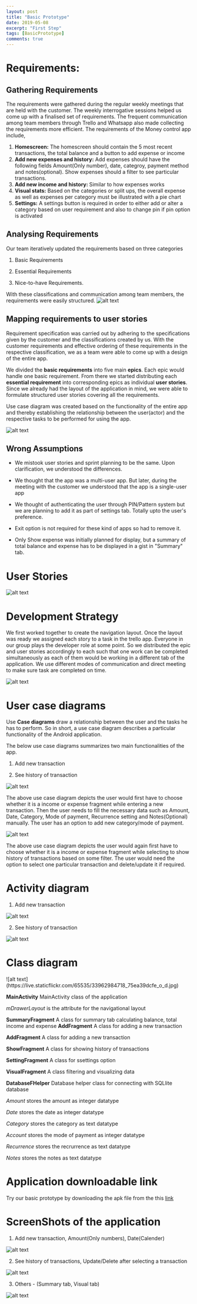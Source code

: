 ```yaml
---
layout: post
title: "Basic Prototype"
date: 2019-05-08
excerpt: "First Step"
tags: [BasicPrototype]
comments: true
---
```


<h1><b>Requirements:</b></h1>

<h2><b>Gathering Requirements</b></h2>

The requirements were gathered during the regular weekly meetings that are held with the customer. The weekly interrogative sessions helped us come up with a finalised set of requirements. The frequent communication among team members through Trello and Whatsapp also made collecting the requirements more efficient. The requirements of the Money control app include, 

1. <b>Homescreen:</b> The homescreen should contain the 5 most recent transactions, the total balance and a button to add expense or income
2. <b>Add new expenses and history:</b> Add expenses should have the following fields Amount(Only number), date, categroy, payment method and notes(optional). Show expenses should a filter to see particular transactions. 
3. <b>Add new income and history: </b>Similar to how expenses works  
4. <b>Visual stats:</b> Based on the categories or split ups, the overall expense as well as expenses per category must be illustrated with a pie chart
5. <b>Settings:</b> A settings button is required in order to either add or alter a category based on user requirement and also to change pin if pin option is activated 

<h2><b>Analysing Requirements </b></h2>
Our team iteratively updated the requirements based on three categories

1. Basic Requirements

2. Essential Requirements

3. Nice-to-have Requirements.

With these classifications and communication among team members, the requirements were easily structured.
![alt text](https://live.staticflickr.com/65535/40860253673_b4fa32ac0e_o_d.png)



<h2><b>Mapping requirements to user stories</b></h2>

Requirement specification was carried out by adhering to the specifications given by the customer and the classifications created by us. With the customer requirements and effective ordering of these requirements in the respective classification, we as a team were able to come up with a design of the entire app.

We divided the <b>basic requirements</b> into five main <b>epics</b>. Each epic would handle one basic requirement. From there we started distributing each <b>essential requirement</b> into corresponding epics as individual <b>user stories</b>. Since we already had the layout of the application in mind, we were able to formulate  structured user stories covering all the requirements. 

Use case diagram was created based on the functionality of the entire app and thereby establishing the relationship between the user(actor) and the respective tasks to be performed for using the app.

![alt text](https://live.staticflickr.com/65535/47826600791_69d454a2e3_o_d.png)

<h2><b>Wrong Assumptions</b></h2>

* We mistook user stories and sprint planning to be the same. Upon clarification, we understood the differences.

* We thought that the app was a multi-user app. But later, during the meeting with the customer we understood that the app is a single-user app

* We thought of authenticating the user through PIN/Pattern system but we are planning to add it as part of settings tab.
Totally upto the user's preference.

* Exit option is not required for these kind of apps so had to remove it.

* Only Show expense was initially planned for display, but a summary of total balance and expense has to be displayed in a gist in "Summary" tab.

<h1><b>User Stories</b></h1>

![alt text](https://live.staticflickr.com/65535/32882809907_f690cd58f1_o_d.png)

<h1><b>Development Strategy</b></h1>

We first worked together to create the navigation layout. Once the layout was ready we assigned each story to a task in the trello app. Everyone in our group plays the developer role at some point. So we distributed the epic and user stories accordingly to each such that one work can be completed simultaneously as each of them would be working in a different tab of the application. We use different modes of communication and direct meeting to make sure task are completed on time. 

![alt text](https://live.staticflickr.com/65535/47051811244_98fa994796_o_d.png)

<h1><b>User case diagrams</b></h1>

Use <b>Case diagrams </b> draw a relationship between the user and the tasks he has to perform. So in short, a use case diagram describes a particular functionality of the Android application.

The below use case diagrams summarizes two main functionalities of the app.

1. Add new transaction

2. See history of transaction 

![alt text](https://live.staticflickr.com/65535/32897351727_d978b06ca8_o_d.png)



The above use case diagram depicts the user would first have to choose whether it is a income or expense fragment while entering a new transaction. Then the user needs to fill the necessary data such as Amount, Date, Category, Mode of payment, Recurrence setting and Notes(Optional) manually. The user has an option to add new category/mode of payment. 

![alt text](https://live.staticflickr.com/65535/47841287191_46ae6d3023_o_d.png)



The above use case diagram depicts the user would again first have to choose whether it is a income or expense fragment while selecting to show history of transactions based on some filter. The user would need the option to select one particular transaction and delete/update it if required. 

<h1><b>Activity diagram</b></h1>

1. Add new transaction

![alt text](https://live.staticflickr.com/65535/47052121444_90412e8332_o_d.png)

2. See history of transaction 

![alt text](https://live.staticflickr.com/65535/33964346508_073f6dfcdc_o_d.png)

<h1><b>Class diagram</b></h1>
![alt text](https://live.staticflickr.com/65535/33962984718_75ea39dcfe_o_d.jpg)

<b>MainActivity</b> 
MainActivity class of the application 

<i>mDrawerLayout</i> is the attribute for the navigational layout 

<b>SummaryFragment</b> 
A class for summary tab calculating balance, total income and expense
<b>AddFragment</b> 
A class for adding a new transaction 

<b>AddFragment</b> 
A class for adding a new transaction 

<b>ShowFragment</b> 
A class for showing history of transactions 

<b>SettingFragment</b> 
A class for ssettings option 

<b>VisualFragment</b> 
A class filtering and visualizing data 

<b>DatabaseFHelper</b> 
Database helper class for connecting with SQLlite database 

<i>Amount</i> stores the amount as integer datatype

<i>Date</i> stores the date as integer datatype

<i>Category</i> stores the category as text datatype

<i>Account</i> stores the mode of payment as integer datatype

<i>Recurrence</i> stores the recrurrence as text datatype

<i>Notes</i> stores the notes as text datatype

<h1><b>Application downloadable link</b></h1>
Try our basic prototype by downloading the apk file from the this <a href="https://drive.google.com/open?id=1CiffZQI2oQ4OaATCVEwjin0YAzTUXlIO">link</a>

<h1><b>ScreenShots of the application </b></h1>

1. Add new transaction, Amount(Only numbers), Date(Calender)

![alt text](https://live.staticflickr.com/65535/47842587431_b84391d44f_o_d.png)

2. See history of transactions, Update/Delete after selecting a transaction 

![alt text](https://live.staticflickr.com/65535/40875752433_3a008c9fe4_o_d.png)

3. Others - (Summary tab, Visual tab) 

![alt text](https://live.staticflickr.com/65535/33965119678_ee3671efdc_o_d.png)















